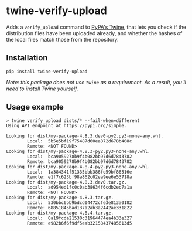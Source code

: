 # twine-verify-upload

Adds a `verify_upload` command to [PyPA's
Twine](https://github.com/pypa/twine/), that lets you check if the distribution
files have been uploaded already, and whether the hashes of the local files
match those from the repository.

## Installation

```
pip install twine-verify-upload
```

*Note: this package does not use `twine` as a requirement. As a result, you'll
need to install Twine yourself.*

## Usage example

```
> twine verify_upload dists/* --fail-when=different
Using API endpoint at https://pypi.org/simple.

Looking for dist/my-package-4.8.3.dev0-py2.py3-none-any.whl.
        Local:  5b5e5bf19f75487d60ea872d678b408c                   
        Remote: <NOT FOUND>                                        
Looking for dist/my-package-4.8.3-py2.py3-none-any.whl.     
        Local:  bca9059278b9f4b082bb97d6d7843782                   
        Remote: bca9059278b9f4b082bb97d6d7843782                   
Looking for dist/my-package-4.8.4-py2.py3-none-any.whl.     
        Local:  1a384341f51335bbb386fe59bf86516e                   
        Remote: e1f7c623bf98a862c02ea9ee6e53718a                   
Looking for dist/my-package-4.8.3.dev0.tar.gz.              
        Local:  ad954ed1fc0c0ab38634f6cdb2ec7a1a                   
        Remote: <NOT FOUND>                                        
Looking for dist/my-package-4.8.3.tar.gz.                   
        Local:  530bbc6bb9bdcd04472cfe3e813a0182                   
        Remote: 68851845bad137a2ab3a2442ae331822                   
Looking for dist/my-package-4.8.4.tar.gz.                   
        Local:  0a19fcda21530c31964474ea4b33e327                   
        Remote: e982b6f6f9df5eab32158437485613d5                   
```
